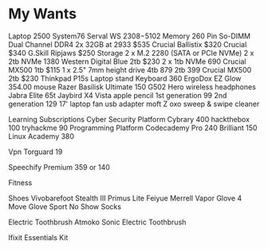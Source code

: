 # My Wants

Laptop 2500
  System76 Serval WS $2308-$5102
    Memory 260 Pin So-DIMM
      Dual Channel DDR4 2x 32GB at 2933 $535
        Crucial Ballistix $320
        Crucial $340
        G.Skill Ripjaws $250
    Storage
      2 x M.2 2280 (SATA or PCIe NVMe)
        2 x 2tb NVMe 1380
          Western Digital Blue 2tb $230
        2 x 1tb NVMe 690
          Crucial MX500 1tb $115
      1 x 2.5" 7mm height drive
        4tb 879
        2tb 399
          Crucial MX500 2tb $230
  Thinkpad P15s
    Laptop stand
Keyboard 360
  ErgoDox EZ Glow 354.00
mouse
    Razer Basilisk Ultimate 150
    G502 Hero
wireless headphones
    Jabra Elite 65t
    Jaybird X4
        Vista
apple pencil
    1st generation 99
    2nd generation 129
17' laptop fan
usb adapter
moft Z
oxo sweep & swipe cleaner

Learning Subscriptions
  Cyber Security Platform
    Cybrary 400
    hackthebox 100
    tryhackme 90
  Programming Platform
    Codecademy Pro 240
  Brilliant 150
  Linux Academy 380

Vpn
  Torguard 19

Speechify Premium 359 or 140

Fitness

Shoes
  Vivobarefoot
    Stealth III
    Primus Lite
  Feiyue
  Merrell
    Vapor Glove 4
    Move Glove Sport
  No Show Socks

Electric Toothbrush
  Atmoko Sonic Electric Toothbrush

Ifixit Essentials Kit

